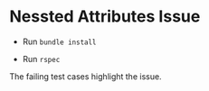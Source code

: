 # Nessted Attributes Issue

* Run `bundle install`

* Run `rspec`

The failing test cases highlight the issue.
